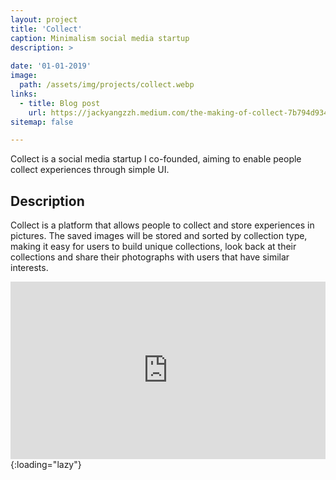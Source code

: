 ```yaml
---
layout: project
title: 'Collect'
caption: Minimalism social media startup
description: >
  
date: '01-01-2019'
image: 
  path: /assets/img/projects/collect.webp
links:
  - title: Blog post
    url: https://jackyangzzh.medium.com/the-making-of-collect-7b794d934cb4
sitemap: false

---
```

Collect is a social media startup I co-founded, aiming to enable people collect experiences through simple UI.

## Description
Collect is a platform that allows people to collect and store experiences in pictures. The saved images will be stored and sorted by collection type, making it easy for users to build unique collections, look back at their collections and share their photographs with users that have similar interests.
<style>.embed-container { position: relative; padding-bottom: 56.25%; height: 0; overflow: hidden; max-width: 100%; } .embed-container iframe, .embed-container object, .embed-container embed { position: absolute; top: 0; left: 0; width: 100%; height: 100%; }</style><div class='embed-container'><iframe src='https://www.youtube.com/embed/KhcPTrxbY3s' frameborder='0' allowfullscreen></iframe></div>{:loading="lazy"}